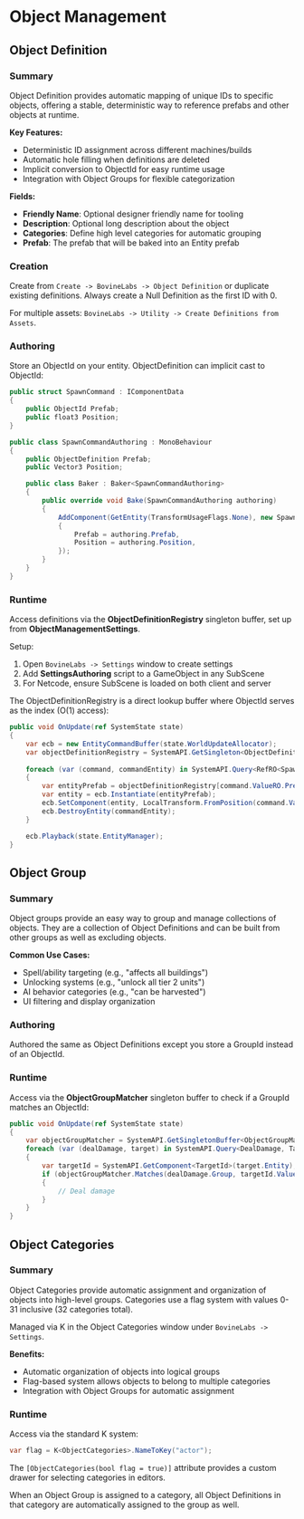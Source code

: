 # Object Management

## Object Definition

### Summary
Object Definition provides automatic mapping of unique IDs to specific objects, offering a stable, deterministic way to reference prefabs and other objects at runtime.

**Key Features:**
- Deterministic ID assignment across different machines/builds
- Automatic hole filling when definitions are deleted
- Implicit conversion to ObjectId for easy runtime usage
- Integration with Object Groups for flexible categorization

**Fields:**
- **Friendly Name**: Optional designer friendly name for tooling
- **Description**: Optional long description about the object
- **Categories**: Define high level categories for automatic grouping
- **Prefab**: The prefab that will be baked into an Entity prefab

### Creation
Create from `Create -> BovineLabs -> Object Definition` or duplicate existing definitions.
Always create a Null Definition as the first ID with 0.

For multiple assets: `BovineLabs -> Utility -> Create Definitions from Assets`.

### Authoring
Store an ObjectId on your entity. ObjectDefinition can implicit cast to ObjectId:

```cs
public struct SpawnCommand : IComponentData
{
    public ObjectId Prefab;
    public float3 Position;
}

public class SpawnCommandAuthoring : MonoBehaviour
{
    public ObjectDefinition Prefab;
    public Vector3 Position;

    public class Baker : Baker<SpawnCommandAuthoring>
    {
        public override void Bake(SpawnCommandAuthoring authoring)
        {
            AddComponent(GetEntity(TransformUsageFlags.None), new SpawnCommand
            {
                Prefab = authoring.Prefab,
                Position = authoring.Position,
            });
        }
    }
}
```

### Runtime
Access definitions via the **ObjectDefinitionRegistry** singleton buffer, set up from **ObjectManagementSettings**.

Setup:
1. Open `BovineLabs -> Settings` window to create settings
2. Add **SettingsAuthoring** script to a GameObject in any SubScene
3. For Netcode, ensure SubScene is loaded on both client and server

The ObjectDefinitionRegistry is a direct lookup buffer where ObjectId serves as the index (O(1) access):

```cs
public void OnUpdate(ref SystemState state)
{
    var ecb = new EntityCommandBuffer(state.WorldUpdateAllocator);
    var objectDefinitionRegistry = SystemAPI.GetSingleton<ObjectDefinitionRegistry>();
    
    foreach (var (command, commandEntity) in SystemAPI.Query<RefRO<SpawnCommand>>().WithEntityAccess())
    {
        var entityPrefab = objectDefinitionRegistry[command.ValueRO.Prefab];
        var entity = ecb.Instantiate(entityPrefab);
        ecb.SetComponent(entity, LocalTransform.FromPosition(command.ValueRO.Position));
        ecb.DestroyEntity(commandEntity);
    }

    ecb.Playback(state.EntityManager);
}
```

## Object Group

### Summary
Object groups provide an easy way to group and manage collections of objects. They are a collection of Object Definitions and can be built from other groups as well as excluding objects.

**Common Use Cases:**
- Spell/ability targeting (e.g., "affects all buildings")
- Unlocking systems (e.g., "unlock all tier 2 units")
- AI behavior categories (e.g., "can be harvested")
- UI filtering and display organization

### Authoring
Authored the same as Object Definitions except you store a GroupId instead of an ObjectId.

### Runtime
Access via the **ObjectGroupMatcher** singleton buffer to check if a GroupId matches an ObjectId:

```cs
public void OnUpdate(ref SystemState state)
{
    var objectGroupMatcher = SystemAPI.GetSingletonBuffer<ObjectGroupMatcher>();
    foreach (var (dealDamage, target) in SystemAPI.Query<DealDamage, Target>())
    {
        var targetId = SystemAPI.GetComponent<TargetId>(target.Entity);
        if (objectGroupMatcher.Matches(dealDamage.Group, targetId.Value))
        {
            // Deal damage
        }
    }
}
```

## Object Categories

### Summary
Object Categories provide automatic assignment and organization of objects into high-level groups. Categories use a flag system with values 0-31 inclusive (32 categories total).

Managed via K in the Object Categories window under `BovineLabs -> Settings`.

**Benefits:**
- Automatic organization of objects into logical groups
- Flag-based system allows objects to belong to multiple categories
- Integration with Object Groups for automatic assignment

### Runtime
Access via the standard K system:

```cs
var flag = K<ObjectCategories>.NameToKey("actor");
```

The `[ObjectCategories(bool flag = true)]` attribute provides a custom drawer for selecting categories in editors.

When an Object Group is assigned to a category, all Object Definitions in that category are automatically assigned to the group as well.